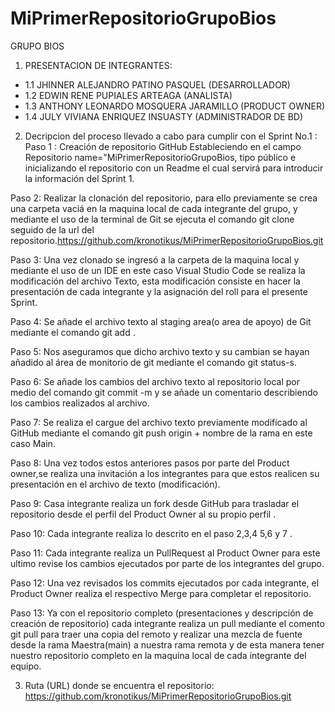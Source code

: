 # MiPrimerRepositorioGrupoBios

GRUPO BIOS 

1. PRESENTACION DE INTEGRANTES:

* 1.1 JHINNER ALEJANDRO PATINO PASQUEL (DESARROLLADOR) 
* 1.2 EDWIN RENE PUPIALES ARTEAGA (ANALISTA) 
* 1.3 ANTHONY LEONARDO MOSQUERA JARAMILLO (PRODUCT OWNER) 
* 1.4 JULY VIVIANA ENRIQUEZ INSUASTY (ADMINISTRADOR DE BD)

2. Decripcion del proceso llevado a cabo  para cumplir con el Sprint No.1  : 
Paso 1 : Creación de repositorio  GitHub Estableciendo en el campo Repositorio name="MiPrimerRepositorioGrupoBios, tipo público e inicializando el repositorio con un Readme el cual servirá para introducir la información del Sprint 1.

Paso 2: Realizar la clonación del repositorio, para ello previamente se crea una carpeta vaciá  en la maquina local de cada integrante del grupo, y mediante el uso de la terminal de Git se ejecuta el comando git clone seguido de la url del repositorio.https://github.com/kronotikus/MiPrimerRepositorioGrupoBios.git

Paso 3: Una vez clonado se ingresó a la carpeta de la maquina local y  mediante el uso de un IDE en este caso Visual Studio Code se realiza la modificación del archivo Texto, esta modificación consiste en hacer la presentación de cada integrante y  la asignación del roll para el presente Sprint. 

Paso 4: Se añade el archivo texto al staging area(o area de apoyo) de Git mediante el comando git add .

Paso 5: Nos aseguramos que dicho archivo texto y su cambian se hayan añadido al área de monitorio de git mediante el comando git status-s.

Paso 6: Se añade los cambios del archivo texto al repositorio local por medio del comando git commit -m y se añade un comentario describiendo los cambios realizados al archivo.

Paso 7: Se realiza el cargue del archivo texto previamente modificado al GitHub mediante el comando git push origin + nombre de la rama en este caso Main.

Paso 8: Una vez todos estos anteriores pasos por parte del Product owner,se realiza una invitación a los integrantes para que estos realicen su presentación en el archivo de texto (modificación). 

Paso 9: Casa integrante realiza un fork desde GitHub para trasladar el repositorio desde el perfil del Product Owner al su propio perfil .

Paso 10: Cada integrante realiza lo descrito en el paso 2,3,4 5,6 y 7 . 

Paso 11: Cada integrante realiza un PullRequest al Product Owner para este ultimo revise los cambios ejecutados por parte de los integrantes del grupo.

Paso 12: Una vez revisados los commits ejecutados por cada integrante, el Product Owner realiza el respectivo Merge para completar el repositorio.

Paso 13: Ya con el repositorio completo (presentaciones y descripción de creación de repositorio) cada integrante realiza un pull  mediante el comento git pull para traer una copia del remoto y realizar una mezcla de fuente desde la rama Maestra(main) a nuestra rama remota y de esta manera tener nuestro repositorio completo en la maquina local de cada integrante del equipo. 


3. Ruta (URL) donde se encuentra el repositorio:
https://github.com/kronotikus/MiPrimerRepositorioGrupoBios.git




